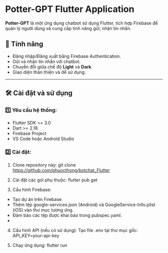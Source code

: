 # Potter-GPT Flutter Application

**Potter-GPT** là một ứng dụng chatbot sử dụng Flutter, tích hợp Firebase để quản lý người dùng và cung cấp tính năng gửi, nhận tin nhắn.

## 📱 **Tính năng**
- Đăng nhập/Đăng xuất bằng Firebase Authentication.
- Gửi và nhận tin nhắn với chatbot.
- Chuyển đổi giữa chế độ **Light** và **Dark**.
- Giao diện thân thiện và dễ sử dụng.

---

## 🛠 **Cài đặt và sử dụng**

### 1️⃣ Yêu cầu hệ thống:
- Flutter SDK >= 3.0
- Dart >= 2.18
- Firebase Project
- VS Code hoặc Android Studio

### 2️⃣ Cài đặt:
1. Clone repository này:
   git clone https://github.com/phuocthong/botchat_Flutter
   
2. Cài đặt các gói phụ thuộc:
flutter pub get

3. Cấu hình Firebase:
- Tạo dự án trên Firebase.
- Thêm tệp google-services.json (Android) và GoogleService-Info.plist (iOS) vào thư mục tương ứng.
- Đảm bảo các tệp được khai báo trong pubspec.yaml.
- 
4. Cấu hình API (nếu có sử dụng):
Tạo file .env tại thư mục gốc:
API_KEY=your-api-key

5. Chạy ứng dụng:
flutter run
